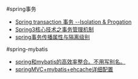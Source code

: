 #spring事务
* [Spring transaction 事务 --Isolation & Progation](http://blog.csdn.net/z69183787/article/details/22820435)
* [Spring3核心技术之事务管理机制](http://blog.csdn.net/z69183787/article/details/22820481)
* [spring事务传播属性与隔离级别](http://blog.csdn.net/klafzeng/article/details/3102307)


#spring-mybatis
* [spring和mybatis的高效率整合。不用写别名。](http://www.oschina.net/code/snippet_733736_37996)
* [springMVC+mybatis+ehcache详细配置](http://my.oschina.net/u/1469930/blog/388004?fromerr=HHrQbnAM)
